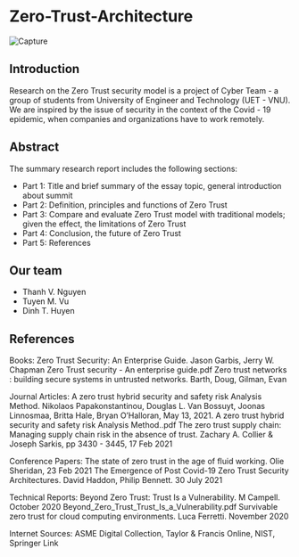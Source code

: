 # Zero-Trust-Architecture
![Capture](https://user-images.githubusercontent.com/81580234/150939852-ec63f944-bf6b-4e1d-b1ad-824b1ea1eb4c.PNG)


## Introduction
Research on the Zero Trust security model is a project of Cyber Team - a group of students from University of Engineer and Technology (UET - VNU). We are inspired by the issue of security in the context of the Covid - 19 epidemic, when companies and organizations have to work remotely.

## Abstract
The summary research report includes the following sections: 
- Part 1: Title and brief summary of the essay topic, general introduction about summit 
- Part 2: Definition, principles and functions of Zero Trust 
- Part 3: Compare and evaluate Zero Trust model with traditional models; given the effect, the limitations of Zero Trust
- Part 4: Conclusion, the future of Zero Trust 
- Part 5: References

## Our team
* Thanh V. Nguyen 
* Tuyen M. Vu
* Dinh T. Huyen

## References
Books:
Zero Trust Security: An Enterprise Guide. Jason Garbis, Jerry W. Chapman
Zero Trust security - An enterprise guide.pdf
Zero trust networks : building secure systems in untrusted networks. Barth, Doug, Gilman, Evan

Journal Articles: 
A zero trust hybrid security and safety risk Analysis Method. Nikolaos Papakonstantinou, Douglas L. Van Bossuyt, Joonas Linnosmaa, Britta Hale, Bryan O’Halloran, May 13, 2021.
A zero trust hybrid security and safety risk Analysis Method..pdf
The zero trust supply chain: Managing supply chain risk in the absence of trust. Zachary A. Collier & Joseph Sarkis, pp 3430 - 3445, 17 Feb 2021


Conference Papers: 
The state of zero trust in the age of fluid working. Olie Sheridan, 23 Feb 2021
The Emergence of Post Covid-19 Zero Trust Security Architectures. David Haddon, Philip Bennett. 30 July 2021

Technical Reports:
Beyond Zero Trust: Trust Is a Vulnerability. M Campell. October 2020 
Beyond_Zero_Trust_Trust_Is_a_Vulnerability.pdf
Survivable zero trust for cloud computing environments. Luca Ferretti. November 2020

Internet Sources: ASME Digital Collection, Taylor & Francis Online, NIST, Springer Link
